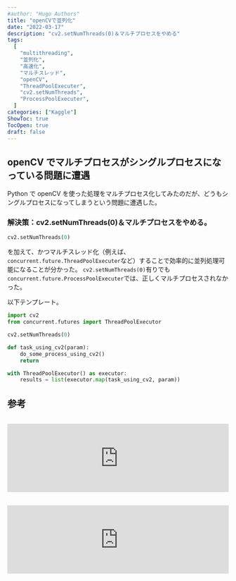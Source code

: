 ```yaml
---
#author: "Hugo Authors"
title: "openCVで並列化"
date: "2022-03-17"
description: "cv2.setNumThreads(0)＆マルチプロセスをやめる"
tags:
  [
    "multithreading",
    "並列化",
    "高速化",
    "マルチスレッド",
    "openCV",
    "ThreadPoolExecuter",
    "cv2.setNumThreads",
    "ProcessPoolExecuter",
  ]
categories: ["Kaggle"]
ShowToc: true
TocOpen: true
draft: false
---
```


## openCV でマルチプロセスがシングルプロセスになっている問題に遭遇

Python で openCV を使った処理をマルチプロセス化してみたのだが、どうもシングルプロセスになってしまうという問題に遭遇した。

### 解決策：cv2.setNumThreads(0)＆マルチプロセスをやめる。

```python
cv2.setNumThreads(0)
```

を加えて、かつマルチスレッド化（例えば、`concurrent.future.ThreadPoolExecuter`など）することで効率的に並列処理可能になることが分かった。
`cv2.setNumThreads(0)`有りでも`concurrent.future.ProcessPoolExecuter`では、正しくマルチプロセスされなかった。

以下テンプレート。

```python
import cv2
from concurrent.futures import ThreadPoolExecutor

cv2.setNumThreads(0)

def task_using_cv2(param):
    do_some_process_using_cv2()
    return

with ThreadPoolExecutor() as executor:
    results = list(executor.map(task_using_cv2, param))
```

## 参考

<iframe class="hatenablogcard" style="width:100%;height:155px;margin:15px 0;max-width:720px;" title="opencv × multiprocessing がどうもうまくいかない【cv2.cvtColor】" src="https://twdlab.hatenablog.com/entry/2018/08/13/015842" frameborder="0" scrolling="no"></iframe>

<iframe class="hatenablogcard" style="width:100%;height:155px;margin:15px 0;max-width:720px;" title="https://github.com/opencv/opencv/issues/5150" src="https://github.com/opencv/opencv/issues/5150" frameborder="0" scrolling="no"></iframe>
